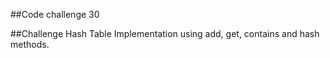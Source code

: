 ##Code challenge 30

##Challenge
Hash Table Implementation using add, get, contains and hash methods.